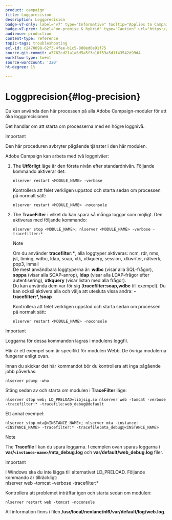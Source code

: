 ```yaml
---
product: campaign
title: Loggprecision
description: Loggprecision
badge-v7-only: label="v7" type="Informative" tooltip="Applies to Campaign Classic v7 only"
badge-v7-prem: label="on-premise & hybrid" type="Caution" url="https://experienceleague.adobe.com/docs/campaign-classic/using/installing-campaign-classic/architecture-and-hosting-models/hosting-models-lp/hosting-models.html?lang=en" tooltip="Applies to on-premise and hybrid deployments only"
audience: production
content-type: reference
topic-tags: troubleshooting
exl-id: c2470098-62f3-4fee-b1c5-800ed0e91f75
source-git-commit: a5762cd21a1a6d5a5f3a10f53a5d1f43542d99d4
workflow-type: tm+mt
source-wordcount: '320'
ht-degree: 1%

---
```


# Loggprecision{#log-precision}



Du kan använda den här processen på alla Adobe Campaign-moduler för att öka loggprecisionen.

Det handlar om att starta om processerna med en högre loggnivå.

>[!IMPORTANT]
>
>Den här proceduren avbryter pågående tjänster i den här modulen.

Adobe Campaign kan arbeta med två loggnivåer:

1. The **Utförligt** läge är den första nivån efter standardnivån. Följande kommando aktiverar det:

   ```
   nlserver restart <MODULE_NAME> -verbose 
   ```

   Kontrollera att felet verkligen uppstod och starta sedan om processen på normalt sätt:

   ```
   nlserver restart <MODULE_NAME> -noconsole
   ```

1. The **TraceFilter** i vilket du kan spara så många loggar som möjligt. Den aktiveras med följande kommando:

   ```
   nlserver stop <MODULE_NAME>; nlserver <MODULE_NAME> -verbose -tracefilter:*
   ```

   >[!NOTE]
   >
   >Om du använder **tracefilter:&#42;**, alla loggtyper aktiveras: ncm, rdr, nms, jst, timing, wdbc, ldap, soap, xtk, xtkquery, session, xtkwriter, nätverk, pop3, inmail\
   >De mest användbara loggtyperna är: **wdbc** (visar alla SQL-frågor), **soppa** (visar alla SOAP-anrop), **ldap** (visar alla LDAP-frågor efter autentisering), **xtkquery** (visar listan med alla frågor).\
   >Du kan använda dem var för sig (**tracefilter:soap,wdbc** till exempel). Du kan också aktivera alla och välja att utesluta vissa andra: **-tracefilter:&#42;,!soap**

   Kontrollera att felet verkligen uppstod och starta sedan om processen på normalt sätt:

   ```
   nlserver restart <MODULE_NAME> -noconsole
   ```

>[!IMPORTANT]
>
>Loggarna för dessa kommandon lagras i modulens loggfil.

Här är ett exempel som är specifikt för modulen Webb. De övriga modulerna fungerar enligt ovan.

Innan du skickar det här kommandot bör du kontrollera att inga pågående jobb påverkas:

```
nlserver pdump -who
```

Stäng sedan av och starta om modulen i **TraceFilter** läge:

```
nlserver stop web; LD_PRELOAD=libjsig.so nlserver web -tomcat -verbose -tracefilter:* -tracefile:web_debug@default
```

Ett annat exempel:

```
nlserver stop mta@<INSTANCE_NAME>; nlserver mta -instance:<INSTANCE_NAME> -tracefilter:* -tracefile:mta_debug@<INSTANCE_NAME>
```

>[!NOTE]
>
>The **Tracefile** I kan du spara loggarna. I exemplen ovan sparas loggarna i **var/`<instance-name>`/mta_debug.log** och **var/default/web_debug.log** filer.

>[!IMPORTANT]
>
>I Windows ska du inte lägga till alternativet LD_PRELOAD. Följande kommando är tillräckligt:\
>nlserver web -tomcat -verbose -tracefilter:&#42;

Kontrollera att problemet inträffar igen och starta sedan om modulen:

```
nlserver restart web -tomcat -noconsole
```

All information finns i filen **/usr/local/neolane/nl6/var/default/log/web.log**.
